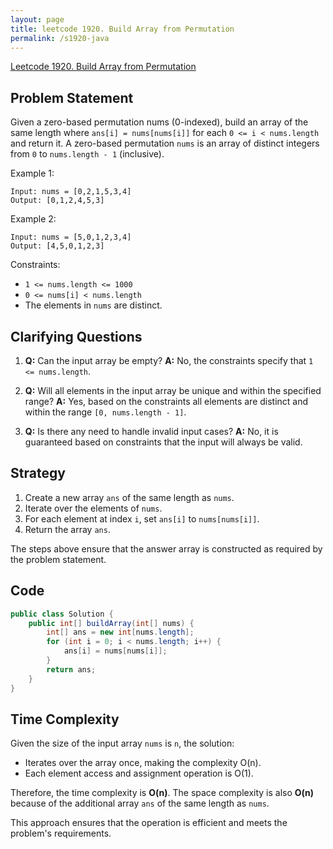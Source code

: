 ```yaml
---
layout: page
title: leetcode 1920. Build Array from Permutation
permalink: /s1920-java
---
```

[Leetcode 1920. Build Array from Permutation](https://algoadvance.github.io/algoadvance/l1920)
## Problem Statement

Given a zero-based permutation nums (0-indexed), build an array of the same length where `ans[i] = nums[nums[i]]` for each `0 <= i < nums.length` and return it. A zero-based permutation `nums` is an array of distinct integers from `0` to `nums.length - 1` (inclusive).

Example 1:
```
Input: nums = [0,2,1,5,3,4]
Output: [0,1,2,4,5,3]
```

Example 2:
```
Input: nums = [5,0,1,2,3,4]
Output: [4,5,0,1,2,3]
```

Constraints:
* `1 <= nums.length <= 1000`
* `0 <= nums[i] < nums.length`
* The elements in `nums` are distinct.

## Clarifying Questions

1. **Q:** Can the input array be empty?
   **A:** No, the constraints specify that `1 <= nums.length`.

2. **Q:** Will all elements in the input array be unique and within the specified range?
   **A:** Yes, based on the constraints all elements are distinct and within the range `[0, nums.length - 1]`.

3. **Q:** Is there any need to handle invalid input cases?
   **A:** No, it is guaranteed based on constraints that the input will always be valid.

## Strategy

1. Create a new array `ans` of the same length as `nums`.
2. Iterate over the elements of `nums`.
3. For each element at index `i`, set `ans[i]` to `nums[nums[i]]`.
4. Return the array `ans`.

The steps above ensure that the answer array is constructed as required by the problem statement.

## Code

```java
public class Solution {
    public int[] buildArray(int[] nums) {
        int[] ans = new int[nums.length];
        for (int i = 0; i < nums.length; i++) {
            ans[i] = nums[nums[i]];
        }
        return ans;
    }
}
```

## Time Complexity

Given the size of the input array `nums` is `n`, the solution:

- Iterates over the array once, making the complexity O(n).
- Each element access and assignment operation is O(1).

Therefore, the time complexity is **O(n)**. The space complexity is also **O(n)** because of the additional array `ans` of the same length as `nums`.

This approach ensures that the operation is efficient and meets the problem's requirements.